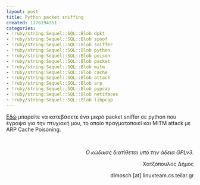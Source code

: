 ```yaml
---
layout: post
title: Python packet sniffing
created: 1276194351
categories:
- !ruby/string:Sequel::SQL::Blob dpkt
- !ruby/string:Sequel::SQL::Blob spoof
- !ruby/string:Sequel::SQL::Blob sniffer
- !ruby/string:Sequel::SQL::Blob python
- !ruby/string:Sequel::SQL::Blob poison
- !ruby/string:Sequel::SQL::Blob packet
- !ruby/string:Sequel::SQL::Blob mitm
- !ruby/string:Sequel::SQL::Blob cache
- !ruby/string:Sequel::SQL::Blob attack
- !ruby/string:Sequel::SQL::Blob arp
- !ruby/string:Sequel::SQL::Blob pypcap
- !ruby/string:Sequel::SQL::Blob netifaces
- !ruby/string:Sequel::SQL::Blob libpcap
---
```

<p><a href="http://linuxteam.cs.teilar.gr/%7Edimosch/pysniffer.tar.gz">Εδώ</a> μπορείτε να κατεβάσετε ένα μικρό packet sniffer σε python που έγραψα για την πτυχιακή μου, το οποίο πραγματοποιεί και MITM&nbsp;attack με ARP&nbsp;Cache Poisoning.</p><p>&nbsp;</p><p style="text-align: right;"><em>Ο κώδικας διατίθεται υπό την άδεια GPLv3</em>.</p><p style="text-align: right;">Χατζόπουλος Δήμος</p><p style="text-align: right;">dimosch [at] linuxteam.cs.teilar.gr</p>
